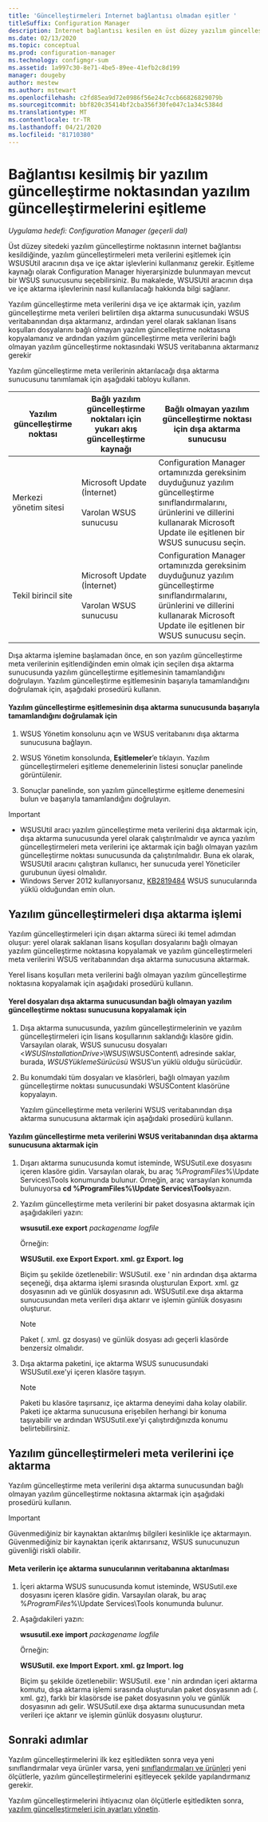 ```yaml
---
title: 'Güncelleştirmeleri Internet bağlantısı olmadan eşitler '
titleSuffix: Configuration Manager
description: Internet bağlantısı kesilen en üst düzey yazılım güncelleştirme noktasında yazılım güncelleştirmeleri eşitlemesini çalıştırın.
ms.date: 02/13/2020
ms.topic: conceptual
ms.prod: configuration-manager
ms.technology: configmgr-sum
ms.assetid: 1a997c30-8e71-4be5-89ee-41efb2c8d199
manager: dougeby
author: mestew
ms.author: mstewart
ms.openlocfilehash: c2fd85ea9d72e0986f56e24c7ccb66826829079b
ms.sourcegitcommit: bbf820c35414bf2cba356f30fe047c1a34c5384d
ms.translationtype: MT
ms.contentlocale: tr-TR
ms.lasthandoff: 04/21/2020
ms.locfileid: "81710380"
---
```

# <a name="synchronize-software-updates-from-a-disconnected-software-update-point"></a>Bağlantısı kesilmiş bir yazılım güncelleştirme noktasından yazılım güncelleştirmelerini eşitleme  

*Uygulama hedefi: Configuration Manager (geçerli dal)*

 Üst düzey sitedeki yazılım güncelleştirme noktasının internet bağlantısı kesildiğinde, yazılım güncelleştirmeleri meta verilerini eşitlemek için WSUSUtil aracının dışa ve içe aktar işlevlerini kullanmanız gerekir. Eşitleme kaynağı olarak Configuration Manager hiyerarşinizde bulunmayan mevcut bir WSUS sunucusunu seçebilirsiniz. Bu makalede, WSUSUtil aracının dışa ve içe aktarma işlevlerinin nasıl kullanılacağı hakkında bilgi sağlanır.  

 Yazılım güncelleştirme meta verilerini dışa ve içe aktarmak için, yazılım güncelleştirme meta verileri belirtilen dışa aktarma sunucusundaki WSUS veritabanından dışa aktarmanız, ardından yerel olarak saklanan lisans koşulları dosyalarını bağlı olmayan yazılım güncelleştirme noktasına kopyalamanız ve ardından yazılım güncelleştirme meta verilerini bağlı olmayan yazılım güncelleştirme noktasındaki WSUS veritabanına aktarmanız gerekir  

 Yazılım güncelleştirme meta verilerinin aktarılacağı dışa aktarma sunucusunu tanımlamak için aşağıdaki tabloyu kullanın.  

|Yazılım güncelleştirme noktası|Bağlı yazılım güncelleştirme noktaları için yukarı akış güncelleştirme kaynağı|Bağlı olmayan yazılım güncelleştirme noktası için dışa aktarma sunucusu|  
|---------------------------|-----------------------------------------------------------------|------------------------------------------------------------|  
|Merkezi yönetim sitesi|Microsoft Update (İnternet)<br /><br /> Varolan WSUS sunucusu|Configuration Manager ortamınızda gereksinim duyduğunuz yazılım güncelleştirme sınıflandırmalarını, ürünlerini ve dillerini kullanarak Microsoft Update ile eşitlenen bir WSUS sunucusu seçin.|  
|Tekil birincil site|Microsoft Update (İnternet)<br /><br /> Varolan WSUS sunucusu|Configuration Manager ortamınızda gereksinim duyduğunuz yazılım güncelleştirme sınıflandırmalarını, ürünlerini ve dillerini kullanarak Microsoft Update ile eşitlenen bir WSUS sunucusu seçin.|  

 Dışa aktarma işlemine başlamadan önce, en son yazılım güncelleştirme meta verilerinin eşitlendiğinden emin olmak için seçilen dışa aktarma sunucusunda yazılım güncelleştirme eşitlemesinin tamamlandığını doğrulayın. Yazılım güncelleştirme eşitlemesinin başarıyla tamamlandığını doğrulamak için, aşağıdaki prosedürü kullanın.  

#### <a name="to-verify-that-software-updates-synchronization-has-completed-successfully-on-the-export-server"></a>Yazılım güncelleştirme eşitlemesinin dışa aktarma sunucusunda başarıyla tamamlandığını doğrulamak için  

1.  WSUS Yönetim konsolunu açın ve WSUS veritabanını dışa aktarma sunucusuna bağlayın.  

2.  WSUS Yönetim konsolunda, **Eşitlemeler**’e tıklayın. Yazılım güncelleştirmeleri eşitleme denemelerinin listesi sonuçlar panelinde görüntülenir.  

3.  Sonuçlar panelinde, son yazılım güncelleştirme eşitleme denemesini bulun ve başarıyla tamamlandığını doğrulayın.  

> [!IMPORTANT]  
> - WSUSUtil aracı yazılım güncelleştirme meta verilerini dışa aktarmak için, dışa aktarma sunucusunda yerel olarak çalıştırılmalıdır ve ayrıca yazılım güncelleştirmeleri meta verilerini içe aktarmak için bağlı olmayan yazılım güncelleştirme noktası sunucusunda da çalıştırılmalıdır. Buna ek olarak, WSUSUtil aracını çalıştıran kullanıcı, her sunucuda yerel Yöneticiler gurubunun üyesi olmalıdır.  
> - Windows Server 2012 kullanıyorsanız, [KB2819484](https://support.microsoft.com/help/2819484/cab-file-that-is-exported-by-using-the-wsusutil-exe-command-is-display) WSUS sunucularında yüklü olduğundan emin olun.

## <a name="export-process-for-software-updates"></a>Yazılım güncelleştirmeleri dışa aktarma işlemi  
 Yazılım güncelleştirmeleri için dışarı aktarma süreci iki temel adımdan oluşur: yerel olarak saklanan lisans koşulları dosyalarını bağlı olmayan yazılım güncelleştirme noktasına kopyalamak ve yazılım güncelleştirmeleri meta verilerini WSUS veritabanından dışa aktarma sunucusuna aktarmak.  

 Yerel lisans koşulları meta verilerini bağlı olmayan yazılım güncelleştirme noktasına kopyalamak için aşağıdaki prosedürü kullanın.  

#### <a name="to-copy-local-files-from-the-export-server-to-the-disconnected-software-update-point-server"></a>Yerel dosyaları dışa aktarma sunucusundan bağlı olmayan yazılım güncelleştirme noktası sunucusuna kopyalamak için  

1. Dışa aktarma sunucusunda, yazılım güncelleştirmelerinin ve yazılım güncelleştirmeleri için lisans koşullarının saklandığı klasöre gidin. Varsayılan olarak, WSUS sunucusu dosyaları <*WSUSInstallationDrive*>\WSUS\WSUSContent\\ adresinde saklar, burada, *WSUSYüklemeSürücüsü* WSUS’un yüklü olduğu sürücüdür.  

2. Bu konumdaki tüm dosyaları ve klasörleri, bağlı olmayan yazılım güncelleştirme noktası sunucusundaki WSUSContent klasörüne kopyalayın.  

   Yazılım güncelleştirme meta verilerini WSUS veritabanından dışa aktarma sunucusuna aktarmak için aşağıdaki prosedürü kullanın.  

#### <a name="to-export-software-updates-metadata-from-the-wsus-database-on-the-export-server"></a>Yazılım güncelleştirme meta verilerini WSUS veritabanından dışa aktarma sunucusuna aktarmak için  

1.  Dışarı aktarma sunucusunda komut isteminde, WSUSutil.exe dosyasını içeren klasöre gidin. Varsayılan olarak, bu araç %*ProgramFiles*%\Update Services\Tools konumunda bulunur. Örneğin, araç varsayılan konumda bulunuyorsa **cd %ProgramFiles%\Update Services\Tools**yazın.  

2.  Yazılım güncelleştirme meta verilerini bir paket dosyasına aktarmak için aşağıdakileri yazın:  

     **wsusutil.exe export**  *packagename*  *logfile*  
 
     Örneğin:  

     **WSUSutil. exe Export Export. xml. gz Export. log**  

     Biçim şu şekilde özetlenebilir: WSUSutil. exe ' nin ardından dışa aktarma seçeneği, dışa aktarma işlemi sırasında oluşturulan Export. xml. gz dosyasının adı ve günlük dosyasının adı. WSUSutil.exe dışa aktarma sunucusundan meta verileri dışa aktarır ve işlemin günlük dosyasını oluşturur.  

    > [!NOTE]  
    >  Paket (. xml. gz dosyası) ve günlük dosyası adı geçerli klasörde benzersiz olmalıdır.  

3.  Dışa aktarma paketini, içe aktarma WSUS sunucusundaki WSUSutil.exe'yi içeren klasöre taşıyın.  

    > [!NOTE]  
    >  Paketi bu klasöre taşırsanız, içe aktarma deneyimi daha kolay olabilir. Paketi içe aktarma sunucusuna erişebilen herhangi bir konuma taşıyabilir ve ardından WSUSutil.exe'yi çalıştırdığınızda konumu belirtebilirsiniz.  

## <a name="import-software-updates-metadata"></a>Yazılım güncelleştirmeleri meta verilerini içe aktarma  
 Yazılım güncelleştirme meta verilerini dışa aktarma sunucusundan bağlı olmayan yazılım güncelleştirme noktasına aktarmak için aşağıdaki prosedürü kullanın.  

> [!IMPORTANT]  
>  Güvenmediğiniz bir kaynaktan aktarılmış bilgileri kesinlikle içe aktarmayın. Güvenmediğiniz bir kaynaktan içerik aktarırsanız, WSUS sunucunuzun güvenliği riskli olabilir.  

#### <a name="to-import-metadata-to-the-database-of-the-import-server"></a>Meta verilerin içe aktarma sunucularının veritabanına aktarılması  

1.  İçeri aktarma WSUS sunucusunda komut isteminde, WSUSutil.exe dosyasını içeren klasöre gidin. Varsayılan olarak, bu araç %*ProgramFiles*%\Update Services\Tools konumunda bulunur.  

2.  Aşağıdakileri yazın:  

     **wsusutil.exe import**  *packagename*  *logfile*  

     Örneğin:  

     **WSUSutil. exe Import Export. xml. gz Import. log**  

     Biçim şu şekilde özetlenebilir: WSUSutil. exe ' nin ardından içeri aktarma komutu, dışa aktarma işlemi sırasında oluşturulan paket dosyasının adı (. xml. gz), farklı bir klasörsde ise paket dosyasının yolu ve günlük dosyasının adı gelir. WSUSutil.exe dışa aktarma sunucusundan meta verileri içe aktarır ve işlemin günlük dosyasını oluşturur.  

## <a name="next-steps"></a>Sonraki adımlar
Yazılım güncelleştirmelerini ilk kez eşitledikten sonra veya yeni sınıflandırmalar veya ürünler varsa, yeni [sınıflandırmaları ve ürünleri](configure-classifications-and-products.md) yeni ölçütlerle, yazılım güncelleştirmelerini eşitleyecek şekilde yapılandırmanız gerekir.

Yazılım güncelleştirmelerini ihtiyacınız olan ölçütlerle eşitledikten sonra, [yazılım güncelleştirmeleri için ayarları yönetin](manage-settings-for-software-updates.md).   
